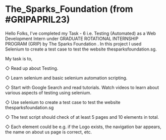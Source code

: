 # The_Sparks_Foundation (from #GRIPAPRIL23)
Hello Folks, I've completed my Task - 6 i.e. Testing (Automated) as a Web Development Intern under GRADUATE ROTATIONAL INTERNSHIP PROGRAM (GRIP) by The Sparks Foundation . In this project I used Selenium to create a test case to test the website thesparksfoundation.sg.

My task is to,

◇ Read up about Testing.

◇ Learn selenium and basic selenium automation scripting.

◇ Start with Google Search and read tutorials. Watch videos to learn about various aspects of testing using selenium.

◇ Use selenium to create a test case to test the website thesparksfoundation.sg

◇ The test script should check of at least 5 pages and 10 elements in total.

◇ Each element could be e.g. if the Logo exists, the navigation bar appears, the name on about us page is correct, etc.
